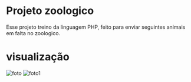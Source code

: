 # Projeto zoologico 
Esse projeto treino da linguagem PHP, feito para enviar seguintes animais em falta no zoologico.

# visualização

![foto](https://github.com/user-attachments/assets/1e9d23ed-1d7d-45d2-881c-01eb8e3d1197)
![foto1](https://github.com/user-attachments/assets/e7a30c57-5160-4991-893d-49c10dd75fd9)

